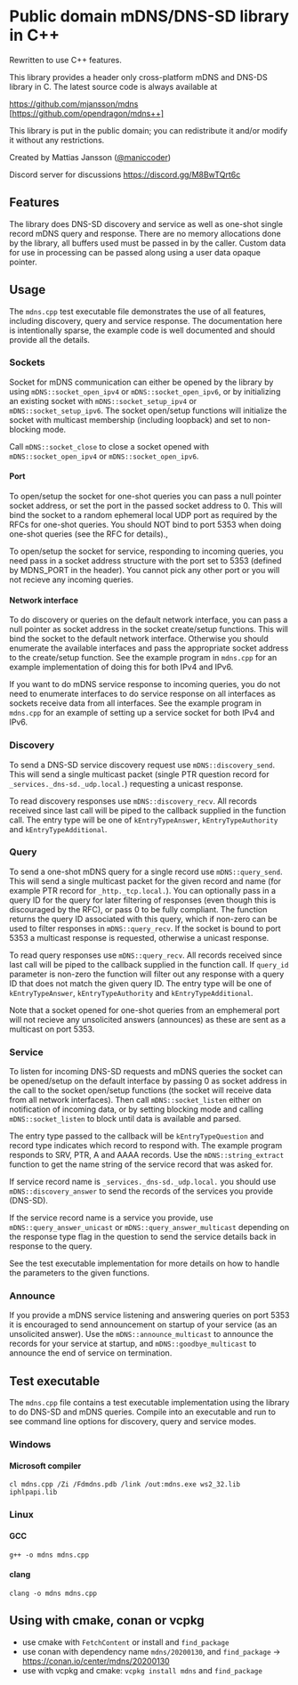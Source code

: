 # Public domain mDNS/DNS-SD library in C++

Rewritten to use C++ features.

This library provides a header only cross-platform mDNS and DNS-DS library in C. The latest source code is always available at

https://github.com/mjansson/mdns [https://github.com/opendragon/mdns++]

This library is put in the public domain; you can redistribute it and/or modify it without any restrictions.

Created by Mattias Jansson ([@maniccoder](https://twitter.com/maniccoder))

Discord server for discussions https://discord.gg/M8BwTQrt6c

## Features

The library does DNS-SD discovery and service as well as one-shot single record mDNS query and response. There are no memory allocations done by the library, all buffers used must be passed in by the caller. Custom data for use in processing can be passed along using a user data opaque pointer.

## Usage

The `mdns.cpp` test executable file demonstrates the use of all features, including discovery, query and service response. The documentation here is intentionally sparse, the example code is well documented and should provide all the details.

### Sockets

Socket for mDNS communication can either be opened by the library by using `mDNS::socket_open_ipv4` or `mDNS::socket_open_ipv6`, or by initializing an existing socket with `mDNS::socket_setup_ipv4` or `mDNS::socket_setup_ipv6`. The socket open/setup functions will initialize the socket with multicast membership (including loopback) and set to non-blocking mode.

Call `mDNS::socket_close` to close a socket opened with `mDNS::socket_open_ipv4` or `mDNS::socket_open_ipv6`.

#### Port

To open/setup the socket for one-shot queries you can pass a null pointer socket address, or set the port in the passed socket address to 0. This will bind the socket to a random ephemeral local UDP port as required by the RFCs for one-shot queries. You should NOT bind to port 5353 when doing one-shot queries (see the RFC for details).,

To open/setup the socket for service, responding to incoming queries, you need pass in a socket address structure with the port set to 5353 (defined by MDNS_PORT in the header). You cannot pick any other port or you will not recieve any incoming queries.

#### Network interface

To do discovery or queries on the default network interface, you can pass a null pointer as socket address in the socket create/setup functions. This will bind the socket to the default network interface. Otherwise you should enumerate the available interfaces and pass the appropriate socket address to the create/setup function. See the example program in `mdns.cpp` for an example implementation of doing this for both IPv4 and IPv6.

If you want to do mDNS service response to incoming queries, you do not need to enumerate interfaces to do service response on all interfaces as sockets receive data from all interfaces. See the example program in `mdns.cpp` for an example of setting up a service socket for both IPv4 and IPv6.

### Discovery

To send a DNS-SD service discovery request use `mDNS::discovery_send`. This will send a single multicast packet (single PTR question record for `_services._dns-sd._udp.local.`) requesting a unicast response.

To read discovery responses use `mDNS::discovery_recv`. All records received since last call will be piped to the callback supplied in the function call. The entry type will be one of `kEntryTypeAnswer`, `kEntryTypeAuthority` and `kEntryTypeAdditional`.

### Query

To send a one-shot mDNS query for a single record use `mDNS::query_send`. This will send a single multicast packet for the given record and name (for example PTR record for `_http._tcp.local.`). You can optionally pass in a query ID for the query for later filtering of responses (even though this is discouraged by the RFC), or pass 0 to be fully compliant. The function returns the query ID associated with this query, which if non-zero can be used to filter responses in `mDNS::query_recv`. If the socket is bound to port 5353 a multicast response is requested, otherwise a unicast response.

To read query responses use `mDNS::query_recv`. All records received since last call will be piped to the callback supplied in the function call. If `query_id` parameter is non-zero the function will filter out any response with a query ID that does not match the given query ID. The entry type will be one of `kEntryTypeAnswer`, `kEntryTypeAuthority` and `kEntryTypeAdditional`.

Note that a socket opened for one-shot queries from an emphemeral port will not recieve any unsolicited answers (announces) as these are sent as a multicast on port 5353.

### Service

To listen for incoming DNS-SD requests and mDNS queries the socket can be opened/setup on the default interface by passing 0 as socket address in the call to the socket open/setup functions (the socket will receive data from all network interfaces). Then call `mDNS::socket_listen` either on notification of incoming data, or by setting blocking mode and calling `mDNS::socket_listen` to block until data is available and parsed.

The entry type passed to the callback will be `kEntryTypeQuestion` and record type indicates which record to respond with. The example program responds to SRV, PTR, A and AAAA records. Use the `mDNS::string_extract` function to get the name string of the service record that was asked for.

If service record name is `_services._dns-sd._udp.local.` you should use `mDNS::discovery_answer` to send the records of the services you provide (DNS-SD).

If the service record name is a service you provide, use `mDNS::query_answer_unicast` or `mDNS::query_answer_multicast` depending on the response type flag in the question to send the service details back in response to the query.

See the test executable implementation for more details on how to handle the parameters to the given functions.

### Announce

If you provide a mDNS service listening and answering queries on port 5353 it is encouraged to send announcement on startup of your service (as an unsolicited answer). Use the `mDNS::announce_multicast` to announce the records for your service at startup, and `mDNS::goodbye_multicast` to announce the end of service on termination.

## Test executable
The `mdns.cpp` file contains a test executable implementation using the library to do DNS-SD and mDNS queries. Compile into an executable and run to see command line options for discovery, query and service modes.

### Windows

#### Microsoft compiler
`cl mdns.cpp /Zi /Fdmdns.pdb /link /out:mdns.exe ws2_32.lib iphlpapi.lib`

### Linux

#### GCC
`g++ -o mdns mdns.cpp`

#### clang
`clang -o mdns mdns.cpp`

## Using with cmake, conan or vcpkg

* use cmake with `FetchContent` or install and `find_package`
* use conan with dependency name `mdns/20200130`, and `find_package` -> https://conan.io/center/mdns/20200130
* use with vcpkg and cmake: `vcpkg install mdns` and `find_package`

